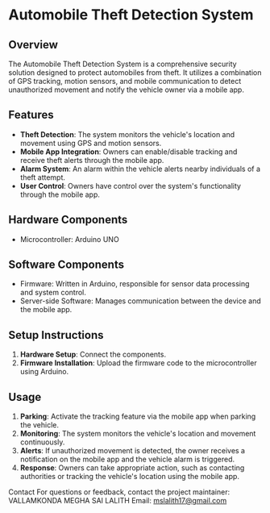 # Automobile Theft Detection System

## Overview
The Automobile Theft Detection System is a comprehensive security solution designed to protect automobiles from theft. It utilizes a combination of GPS tracking, motion sensors, and mobile communication to detect unauthorized movement and notify the vehicle owner via a mobile app.

## Features
- **Theft Detection**: The system monitors the vehicle's location and movement using GPS and motion sensors.
- **Mobile App Integration**: Owners can enable/disable tracking and receive theft alerts through the mobile app.
- **Alarm System**: An alarm within the vehicle alerts nearby individuals of a theft attempt.
- **User Control**: Owners have control over the system's functionality through the mobile app.

## Hardware Components
- Microcontroller: Arduino UNO

## Software Components
- Firmware: Written in Arduino, responsible for sensor data processing and system control.
- Server-side Software: Manages communication between the device and the mobile app.

## Setup Instructions
1. **Hardware Setup**: Connect the components.
2. **Firmware Installation**: Upload the firmware code to the microcontroller using Arduino.

## Usage
1. **Parking**: Activate the tracking feature via the mobile app when parking the vehicle.
2. **Monitoring**: The system monitors the vehicle's location and movement continuously.
3. **Alerts**: If unauthorized movement is detected, the owner receives a notification on the mobile app and the vehicle alarm is triggered.
4. **Response**: Owners can take appropriate action, such as contacting authorities or tracking the vehicle's location using the mobile app.

Contact
For questions or feedback, contact the project maintainer: VALLAMKONDA MEGHA SAI LALITH 
Email: mslalith17@gmail.com
